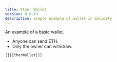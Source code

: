```yaml
---
title: Ether Wallet
version: 0.8.13
description: Simple example of wallet in Solidity
---
```


An example of a basic wallet.

- Anyone can send ETH.
- Only the owner can withdraw.

```solidity
{{{EtherWallet}}}
```
